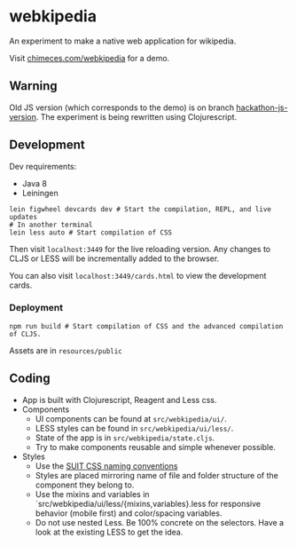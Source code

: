 webkipedia
==========

An experiment to make a native web application for wikipedia.

Visit [chimeces.com/webkipedia](https://chimeces.com/webkipedia) for a demo.

Warning
-------

Old JS version (which corresponds to the demo) is on branch
[hackathon-js-version](https://github.com/joakin/webkipedia/tree/hackathon-js-version).
The experiment is being rewritten using Clojurescript.

Development
-----------

Dev requirements:
* Java 8
* Leiningen

```
lein figwheel devcards dev # Start the compilation, REPL, and live updates
# In another terminal
lein less auto # Start compilation of CSS
```

Then visit `localhost:3449` for the live reloading version. Any changes to CLJS
or LESS will be incrementally added to the browser.

You can also visit `localhost:3449/cards.html` to view the development cards.

### Deployment

```
npm run build # Start compilation of CSS and the advanced compilation of CLJS.
```

Assets are in `resources/public`

Coding
------

* App is built with Clojurescript, Reagent and Less css.
* Components
  * UI components can be found at `src/webkipedia/ui/`.
  * LESS styles can be found in `src/webkipedia/ui/less/`.
  * State of the app is in `src/webkipedia/state.cljs`.
  * Try to make components reusable and simple whenever possible.
* Styles
  * Use the [SUIT CSS naming conventions](https://github.com/suitcss/suit/blob/master/doc/naming-conventions.md)
  * Styles are placed mirroring name of file and folder structure of the
    component they belong to.
  * Use the mixins and variables in
    `src/webkipedia/ui/less/{mixins,variables}.less for responsive behavior
    (mobile first) and color/spacing variables.
  * Do not use nested Less. Be 100% concrete on the selectors. Have a look at
    the existing LESS to get the idea.

